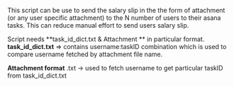 This script can be use to send the salary slip in the the form of attachment (or any user specific attachment) to the N number of users to their asana tasks. This can reduce manual effort to send users salary slip.

Script needs **task_id_dict.txt & Attachment ** in particular format.
**task_id_dict.txt** => contains username:taskID combination which is used to compare username fetched by attachment file name.

**Attachment format**
<anything>_<anything>_<username>.txt -> used to fetch username to get particular taskID from task_id_dict.txt
